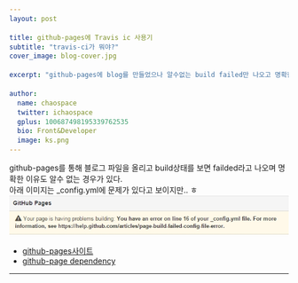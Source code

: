 ```yaml
---
layout: post

title: github-pages에 Travis ic 사용기
subtitle: "travis-ci가 뭐야?"
cover_image: blog-cover.jpg

excerpt: "github-pages에 blog를 만들었으나 알수없는 build failed만 나오고 명확한 이유가 없다."

author:
  name: chaospace
  twitter: ichaospace
  gplus: 100687498195339762535 
  bio: Front&Developer
  image: ks.png
---
```


github-pages를 통해 블로그 파일을 올리고 build상태를 보면 failded라고 나오며 명확한 이유도 알수 없는 경우가 있다.  
아래 이미지는 _config.yml에 문제가 있다고 보이지만.. ㅎ
![github-pages build failed message]( /images/2015-01-05/git-pages-build-fail.jpg 'build fail')

- [github-pages사이트](https://pages.github.com/)
- [github-page dependency](https://pages.github.com/versions/)

***